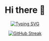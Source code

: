 <h1 align="center">Hi there 👋</h1>

<div align='center'>
<a href="https://git.io/typing-svg"><img src="https://readme-typing-svg.herokuapp.com?font=Fira+Code&duration=3000&pause=10000&color=36c04d&center=true&width=435&lines=%E2%9D%A4%EF%B8%8F+django%2C+restful%2C+sql" alt="Typing SVG" /></a>

<br>

[![GitHub Streak](https://streak-stats.demolab.com?user=AleksandrUsolcev&theme=github-dark&border_radius=10&date_format=j%20M%5B%20Y%5D)](https://github.com/AleksandrUsolcev)

</div>
